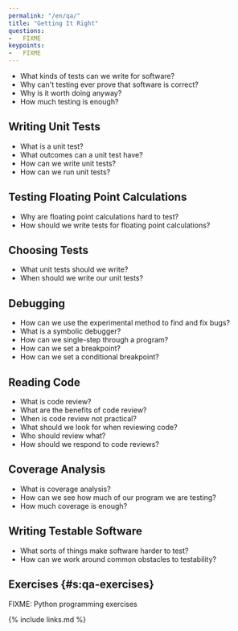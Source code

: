 ```yaml
---
permalink: "/en/qa/"
title: "Getting It Right"
questions:
-   FIXME
keypoints:
-   FIXME
---
```


-   What kinds of tests can we write for software?
-   Why can't testing ever prove that software is correct?
-   Why is it worth doing anyway?
-   How much testing is enough?

## Writing Unit Tests

-   What is a unit test?
-   What outcomes can a unit test have?
-   How can we write unit tests?
-   How can we run unit tests?

## Testing Floating Point Calculations

-   Why are floating point calculations hard to test?
-   How should we write tests for floating point calculations?

## Choosing Tests

-   What unit tests should we write?
-   When should we write our unit tests?

## Debugging

-   How can we use the experimental method to find and fix bugs?
-   What is a symbolic debugger?
-   How can we single-step through a program?
-   How can we set a breakpoint?
-   How can we set a conditional breakpoint?

## Reading Code

-   What is code review?
-   What are the benefits of code review?
-   When is code review not practical?
-   What should we look for when reviewing code?
-   Who should review what?
-   How should we respond to code reviews?

## Coverage Analysis

-   What is coverage analysis?
-   How can we see how much of our program we are testing?
-   How much coverage is enough?

## Writing Testable Software

-   What sorts of things make software harder to test?
-   How can we work around common obstacles to testability?

## Exercises {#s:qa-exercises}

FIXME: Python programming exercises

{% include links.md %}
